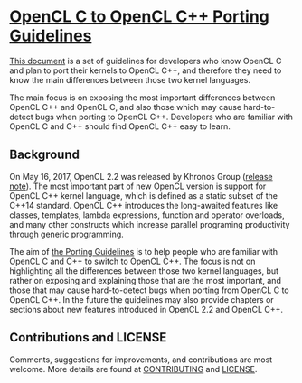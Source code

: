 # [OpenCL C to OpenCL C++ Porting Guidelines](./OpenCLCToOpenCLCppPortingGuidelines.md)

[This document](./OpenCLCToOpenCLCppPortingGuidelines.md) is a set of guidelines for 
developers who know OpenCL C and plan to port their kernels to OpenCL C++, and therefore
they need to know the main differences between those two kernel languages. 

The main focus is on exposing the most important differences between OpenCL C++ and
OpenCL C, and also those which may cause hard-to-detect bugs when porting to OpenCL C++.
Developers who are familiar with OpenCL C and C++ should find OpenCL C++ easy to learn.

## Background

On May 16, 2017, OpenCL 2.2 was released by Khronos Group ([release note](#)).
The most important part of new OpenCL version is support for OpenCL C++ kernel language,
which is defined as a static subset of the C++14 standard. OpenCL C++ introduces the
long-awaited features like classes, templates, lambda expressions, function and operator
overloads, and many other constructs which increase parallel programing productivity
through generic programming.

The aim of [the Porting Guidelines](./OpenCLCToOpenCLCppPortingGuidelines.md)
is to help people who are familiar with OpenCL C and C++ to switch to OpenCL C++. 
The focus is not on highlighting all the differences between those two kernel languages,
but rather on exposing and explaining those that are the most important, and those that
may cause hard-to-detect bugs when porting from OpenCL C to OpenCL C++.
In the future the guidelines may also provide chapters or sections about new features
introduced in OpenCL 2.2 and OpenCL C++.

## Contributions and LICENSE

Comments, suggestions for improvements, and contributions are most welcome.
More details are found at [CONTRIBUTING](./CONTRIBUTING.md) and [LICENSE](./LICENSE.txt).

